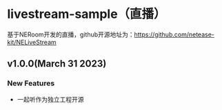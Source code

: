 # livestream-sample（直播）
基于NERoom开发的直播，github开源地址为：https://github.com/netease-kit/NELiveStream

## v1.0.0(March 31 2023)
### New Features
* 一起听作为独立工程开源
